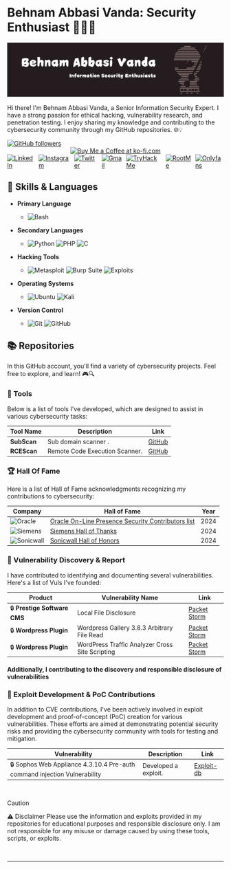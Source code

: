 # Behnam Abbasi Vanda: Security Enthusiast 👨‍💻🔐

![](./behnamvanda-header.png)


Hi there! I'm Behnam Abbasi Vanda, a Senior Information Security Expert. I have a strong passion for ethical hacking, vulnerability research, and penetration testing. I enjoy sharing my knowledge and contributing to the cybersecurity community through my GitHub repositories. 🌐💡

<a href="https://github.com/behnamvanda" target="_blank">
    <img src="https://img.shields.io/github/followers/behnamvanda?style=social" alt="GitHub followers" />
</a>
<div style="display: flex; justify-content: center; gap: 10px;">
    <a href="https://behnamabasivanda.com" target="_blank">
        <img height="40" style="border: 0; height: 40px;" src="https://az743702.vo.msecnd.net/cdn/kofi3.png?v=0" border="0" alt="Buy Me a Coffee at ko-fi.com" />
    </a>
</div>
<div style="display: flex; justify-content: center; align-items: center; gap: 10px;">
    <a href="https://www.linkedin.com/in/behnam-abbasi-vanda/" target="_blank">
        <img src="https://img.shields.io/badge/LinkedIn-%230077B5.svg?&style=for-the-badge&logo=linkedin&logoColor=white" alt="LinkedIn" />
    </a>
    <a href="https://www.instagram.com/behnam-abbasi-vanda/" target="_blank">
        <img src="https://img.shields.io/badge/Instagram-%23E4405F.svg?&style=for-the-badge&logo=instagram&logoColor=white" alt="Instagram" />
    </a>
    <a href="https://www.twitter.com/behnam-abbasi-vanda" target="_blank">
        <img src="https://img.shields.io/badge/Twitter-%23000000.svg?&style=for-the-badge&logo=x&logoColor=white" alt="Twitter" />
    </a>
    <a href="mailto:behnamvanda@protonmail.com" target="_blank">
        <img src="https://img.shields.io/badge/Gmail-D14836?style=for-the-badge&logo=gmail&logoColor=white" alt="Gmail" />
    </a>
    <a href="https://tryhackme.com/p/Chocapik" target="_blank">
        <img src="https://img.shields.io/badge/TryHackMe-%230b0557.svg?&style=for-the-badge&logo=tryhackme&logoColor=white" alt="TryHackMe" />
    </a>
    <a href="https://root-me.org/Chocapikk" target="_blank">
        <img src="https://img.shields.io/badge/RootMe-%2313ad05.svg?&style=for-the-badge&logo=rootme&logoColor=white" alt="RootMe" />
    </a>
    <a href="https://www.youtube.com/watch?v=dQw4w9WgXcQ" target="_blank">
        <img src="https://img.shields.io/badge/OnlyFans-%231877F2.svg?&style=for-the-badge&logo=onlyfans&logoColor=white" alt="Onlyfans" />
    </a>
</div>

## 🧰 Skills & Languages

- **Primary Language**
  - ![Bash](https://www.vectorlogo.zone/logos/gnu_bash/gnu_bash-ar21.svg)

- **Secondary Languages**  
  - ![Python](https://img.shields.io/badge/Python-%233776AB.svg?&style=for-the-badge&logo=python&logoColor=white)
 ![PHP](https://img.shields.io/badge/PHP-%23777BB4.svg?&style=for-the-badge&logo=php&logoColor=white) ![C](https://img.shields.io/badge/C-%23A8B9CC.svg?&style=for-the-badge&logo=c&logoColor=white) 


- **Hacking Tools**
  - ![Metasploit](https://img.shields.io/badge/Metasploit-%23000000.svg?&style=for-the-badge&logo=metasploit&logoColor=blue) ![Burp Suite](https://img.shields.io/badge/Burp_Suite-%23ff7b00.svg?&style=for-the-badge&logo=burp-suite&logoColor=white) ![Exploits](https://img.shields.io/badge/My%20Own%20Exploits-%23FF4500.svg?&style=for-the-badge&logo=security&logoColor=white)

- **Operating Systems**
   - ![Ubuntu](https://img.shields.io/badge/Ubuntu-E95420?style=for-the-badge&logo=Ubuntu&logoColor=white) ![Kali](https://img.shields.io/badge/Kali-%2300c8ff.svg?&style=for-the-badge&logo=kalilinux&logoColor=white) 
 
- **Version Control**
  - ![Git](https://img.shields.io/badge/Git-%23F05032.svg?&style=for-the-badge&logo=git&logoColor=white) ![GitHub](https://img.shields.io/badge/GitHub-%23181717.svg?&style=for-the-badge&logo=github&logoColor=white)

## 📚 Repositories

In this GitHub account, you'll find a variety of cybersecurity projects. Feel free to explore, and learn! 🎮🔍

### 📁 Tools

Below is a list of tools I've developed, which are designed to assist in various cybersecurity tasks:

| Tool Name | Description | Link |
|-----------|-------------|------|
| **SubScan** | Sub domain scanner . | [GitHub](https://github.com/behnamvanda/subscan) |
| **RCEScan** | Remote Code Execution Scanner. | [GitHub](https://github.com/behnamvanda/rce-scan) |

### 🏆 Hall Of Fame

Here is a list of Hall of Fame acknowledgments recognizing my contributions to cybersecurity:

| Company | Hall of Fame | Year |
|---------|--------------|------|
| ![Oracle](https://img.shields.io/badge/-Oracle-F80000?style=flat&logo=oracle&logoColor=white) | [Oracle On-Line Presence  Security Contributors list](https://www.oracle.com/security-alerts/cpujul2024.html) | 2024 |
| ![Siemens](https://img.shields.io/badge/-Siemens-blue?style=plastic&logo=siemens&logoColor=white) | [Siemens Hall of Thanks](https://www.siemens.com/global/en/products/services/cert/hall-of-thanks.html) | 2024 |
| ![Sonicwall](https://img.shields.io/badge/-SonicWall-FF791A?style=flat&logo=sonicwall&logoColor=white) | [Sonicwall Hall of Honors](https://psirt.global.sonicwall.com/hall-of-fame) | 2024 |

### 🚨 Vulnerability Discovery & Report

I have contributed to identifying and documenting several vulnerabilities. Here's a list of Vuls I've founded:

| Product | Vulnerability Name | Link |
|--------|-------------|------|
| 🔒 **Prestige Software CMS** | Local File Disclosure | [Packet Storm](https://packetstormsecurity.com/files/122118/Prestige-Software-CMS-File-Disclosure.html) |
| 🔒 **Wordpress Plugin** | Wordpress Gallery 3.8.3 Arbitrary File Read |  [Packet Storm](https://packetstormsecurity.com/files/119458/WordPress-Gallery-3.8.3-Arbitrary-File-Read.html) |
| 🔒 **Wordpress Plugin** | WordPress Traffic Analyzer Cross Site Scripting |  [Packet Storm](https://packetstormsecurity.com/files/121167/WordPress-Traffic-Analyzer-Cross-Site-Scripting.html) |




#### Additionally, I contributing to the discovery and responsible disclosure of vulnerabilities

### 🚨 Exploit Development & PoC Contributions

In addition to CVE contributions, I've been actively involved in exploit development and proof-of-concept (PoC) creation for various vulnerabilities. These efforts are aimed at demonstrating potential security risks and providing the cybersecurity community with tools for testing and mitigation.

| Vulnerability | Description | Link |
|---------------|-------------|------|
| 🔒 Sophos Web Appliance 4.3.10.4 Pre-auth command injection Vulnerability | Developed a exploit. | [Exploit-db](https://www.exploit-db.com/exploits/51396) |

</br>

> [!CAUTION]
> ⚠️ Disclaimer
> Please use the information and exploits provided in my repositories for educational purposes and responsible disclosure only. I am not responsible for any misuse or damage caused by using these tools, scripts, or exploits.

</br>

---

</br>

